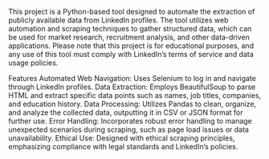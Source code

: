 This project is a Python-based tool designed to automate the extraction of publicly available data from LinkedIn profiles. The tool utilizes web automation and scraping techniques to gather structured data, which can be used for market research, recruitment analysis, and other data-driven applications. Please note that this project is for educational purposes, and any use of this tool must comply with LinkedIn’s terms of service and data usage policies.


Features
Automated Web Navigation: Uses Selenium to log in and navigate through LinkedIn profiles.
Data Extraction: Employs BeautifulSoup to parse HTML and extract specific data points such as names, job titles, companies, and education history.
Data Processing: Utilizes Pandas to clean, organize, and analyze the collected data, outputting it in CSV or JSON format for further use.
Error Handling: Incorporates robust error handling to manage unexpected scenarios during scraping, such as page load issues or data unavailability.
Ethical Use: Designed with ethical scraping principles, emphasizing compliance with legal standards and LinkedIn’s policies.
